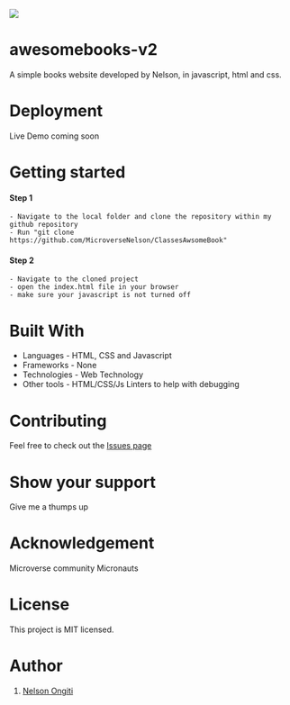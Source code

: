 ![](https://img.shields.io/badge/Microverse-blueviolet)
# awesomebooks-v2

A simple books website developed by Nelson, in javascript, html and css.

# Deployment
Live Demo coming soon

# Getting started
#### Step 1
    - Navigate to the local folder and clone the repository within my github repository
    - Run "git clone https://github.com/MicroverseNelson/ClassesAwsomeBook"
#### Step 2
    - Navigate to the cloned project
    - open the index.html file in your browser
    - make sure your javascript is not turned off

# Built With
- Languages - HTML, CSS and Javascript
- Frameworks - None
- Technologies - Web Technology
- Other tools - HTML/CSS/Js Linters to help with debugging

# Contributing
Feel free to check out the [Issues page](https://github.com/Bornittah/awesomebooks-v2/issues)

# Show your support
Give me a thumps up

# Acknowledgement
 Microverse community
 Micronauts 
 
# License
This project is MIT licensed.

# Author
1. [Nelson Ongiti](https://github.com/MicroverseNelson/)
